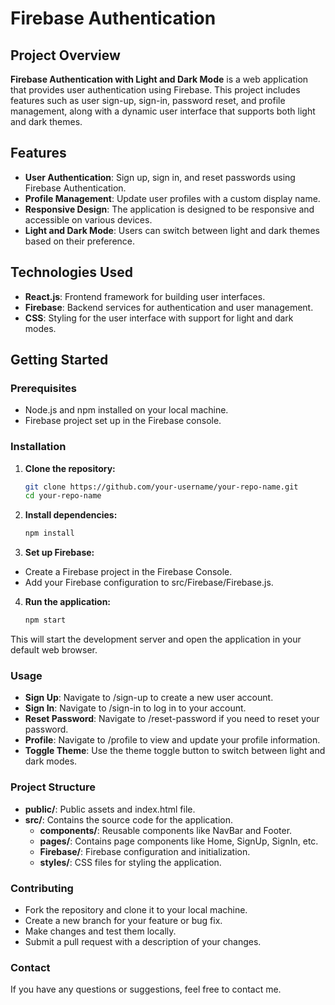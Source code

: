 # Firebase Authentication

## Project Overview

**Firebase Authentication with Light and Dark Mode** is a web application that provides user authentication using Firebase. This project includes features such as user sign-up, sign-in, password reset, and profile management, along with a dynamic user interface that supports both light and dark themes.

## Features

- **User Authentication**: Sign up, sign in, and reset passwords using Firebase Authentication.
- **Profile Management**: Update user profiles with a custom display name.
- **Responsive Design**: The application is designed to be responsive and accessible on various devices.
- **Light and Dark Mode**: Users can switch between light and dark themes based on their preference.

## Technologies Used

- **React.js**: Frontend framework for building user interfaces.
- **Firebase**: Backend services for authentication and user management.
- **CSS**: Styling for the user interface with support for light and dark modes.

## Getting Started

### Prerequisites

- Node.js and npm installed on your local machine.
- Firebase project set up in the Firebase console.

### Installation

1. **Clone the repository:**

   ```bash
   git clone https://github.com/your-username/your-repo-name.git
   cd your-repo-name
   ```
   
2. **Install dependencies:**

    ```sh
    npm install
    ```

3. **Set up Firebase:**

- Create a Firebase project in the Firebase Console.
- Add your Firebase configuration to src/Firebase/Firebase.js.

4. **Run the application:**

    ```sh
    npm start
    ```
    
This will start the development server and open the application in your default web browser.

### Usage

- **Sign Up**: Navigate to /sign-up to create a new user account.
- **Sign In**: Navigate to /sign-in to log in to your account.
- **Reset Password**: Navigate to /reset-password if you need to reset your password.
- **Profile**: Navigate to /profile to view and update your profile information.
- **Toggle Theme**: Use the theme toggle button to switch between light and dark modes.

### Project Structure

- **public/**: Public assets and index.html file.
- **src/**: Contains the source code for the application.
    - **components/**: Reusable components like NavBar and Footer.
    - **pages/**: Contains page components like Home, SignUp, SignIn, etc.
    - **Firebase/**: Firebase configuration and initialization.
    - **styles/**: CSS files for styling the application.

### Contributing

- Fork the repository and clone it to your local machine.
- Create a new branch for your feature or bug fix.
- Make changes and test them locally.
- Submit a pull request with a description of your changes.

### Contact

If you have any questions or suggestions, feel free to contact me.
